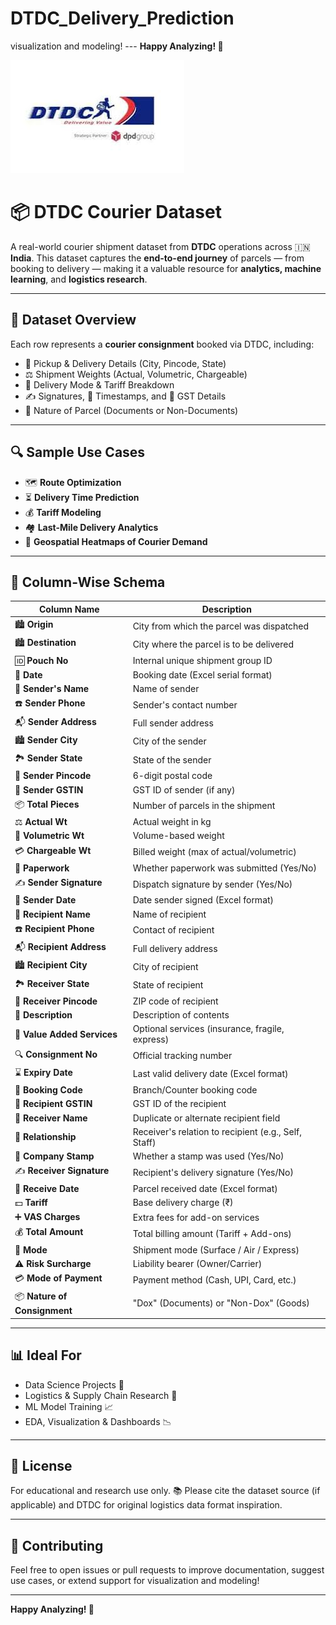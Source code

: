 # DTDC_Delivery_Prediction
visualization and modeling!  ---  **Happy Analyzing! 🚀**

<img src="https://github.com/rpjinu/DTDC_Delivery_Prediction/blob/main/download.jpeg">

# 📦 DTDC Courier Dataset

A real-world courier shipment dataset from **DTDC** operations across 🇮🇳 **India**. This dataset captures the **end-to-end journey** of parcels — from booking to delivery — making it a valuable resource for **analytics, machine learning**, and **logistics research**.

---

## 📄 Dataset Overview

Each row represents a **courier consignment** booked via DTDC, including:

- 📍 Pickup & Delivery Details (City, Pincode, State)  
- ⚖️ Shipment Weights (Actual, Volumetric, Chargeable)  
- 🚚 Delivery Mode & Tariff Breakdown  
- ✍️ Signatures, 📅 Timestamps, and 🧾 GST Details  
- 📃 Nature of Parcel (Documents or Non-Documents)

---

## 🔍 Sample Use Cases

- 🗺️ **Route Optimization**  
- ⏳ **Delivery Time Prediction**  
- 💰 **Tariff Modeling**  
- 🏘️ **Last-Mile Delivery Analytics**  
- 🗾 **Geospatial Heatmaps of Courier Demand**

---

## 🧾 Column-Wise Schema

| Column Name              | Description |
|--------------------------|-------------|
| 🏙️ **Origin** | City from which the parcel was dispatched |
| 🏙️ **Destination** | City where the parcel is to be delivered |
| 🆔 **Pouch No** | Internal unique shipment group ID |
| 📆 **Date** | Booking date (Excel serial format) |
| 👤 **Sender's Name** | Name of sender |
| ☎️ **Sender Phone** | Sender's contact number |
| 📬 **Sender Address** | Full sender address |
| 🏙️ **Sender City** | City of the sender |
| 🏞️ **Sender State** | State of the sender |
| 🔢 **Sender Pincode** | 6-digit postal code |
| 🧾 **Sender GSTIN** | GST ID of sender (if any) |
| 📦 **Total Pieces** | Number of parcels in the shipment |
| ⚖️ **Actual Wt** | Actual weight in kg |
| 📐 **Volumetric Wt** | Volume-based weight |
| 💳 **Chargeable Wt** | Billed weight (max of actual/volumetric) |
| 📄 **Paperwork** | Whether paperwork was submitted (Yes/No) |
| ✍️ **Sender Signature** | Dispatch signature by sender (Yes/No) |
| 📅 **Sender Date** | Date sender signed (Excel format) |
| 👤 **Recipient Name** | Name of recipient |
| ☎️ **Recipient Phone** | Contact of recipient |
| 📬 **Recipient Address** | Full delivery address |
| 🏙️ **Recipient City** | City of recipient |
| 🏞️ **Receiver State** | State of recipient |
| 🔢 **Receiver Pincode** | ZIP code of recipient |
| 🧾 **Description** | Description of contents |
| 🚀 **Value Added Services** | Optional services (insurance, fragile, express) |
| 🔍 **Consignment No** | Official tracking number |
| ⌛ **Expiry Date** | Last valid delivery date (Excel format) |
| 🏢 **Booking Code** | Branch/Counter booking code |
| 🧾 **Recipient GSTIN** | GST ID of the recipient |
| 🧍 **Receiver Name** | Duplicate or alternate recipient field |
| 🤝 **Relationship** | Receiver's relation to recipient (e.g., Self, Staff) |
| 🏢 **Company Stamp** | Whether a stamp was used (Yes/No) |
| ✍️ **Receiver Signature** | Recipient's delivery signature (Yes/No) |
| 📅 **Receive Date** | Parcel received date (Excel format) |
| 💵 **Tariff** | Base delivery charge (₹) |
| ➕ **VAS Charges** | Extra fees for add-on services |
| 💰 **Total Amount** | Total billing amount (Tariff + Add-ons) |
| 🚚 **Mode** | Shipment mode (Surface / Air / Express) |
| ⚠️ **Risk Surcharge** | Liability bearer (Owner/Carrier) |
| 💳 **Mode of Payment** | Payment method (Cash, UPI, Card, etc.) |
| 📦 **Nature of Consignment** | "Dox" (Documents) or "Non-Dox" (Goods) |

---

## 📊 Ideal For

- Data Science Projects 🔬  
- Logistics & Supply Chain Research 🚛  
- ML Model Training 📈  
- EDA, Visualization & Dashboards 📉  

---

## 📝 License

For educational and research use only. 📚 Please cite the dataset source (if applicable) and DTDC for original logistics data format inspiration.

---

## 🤝 Contributing

Feel free to open issues or pull requests to improve documentation, suggest use cases, or extend support for visualization and modeling!

---

**Happy Analyzing! 🚀**

